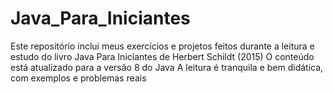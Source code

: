 # Java_Para_Iniciantes
Este repositório inclui meus exercícios e projetos feitos durante a leitura e estudo do livro Java Para Iniciantes de Herbert Schildt (2015)
O conteúdo está atualizado para a versão 8 do Java
A leitura é tranquila e bem didática, com exemplos e problemas reais
